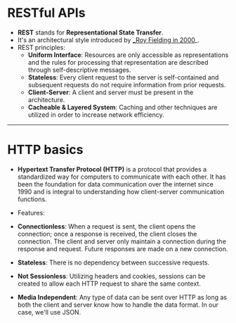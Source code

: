 # RESTful APIs
* **REST** stands for **Representational State Transfer**. 
* It's an architectural style introduced by [_Roy Fielding in 2000](https://www.ics.uci.edu/~fielding/pubs/dissertation/fielding_dissertation.pdf)_.
* REST principles: 
  * __Uniform Interface__: Resources are only accessible as representations and the rules for processing that representation are described through self-descriptive messages.
  * __Stateless__: Every client request to the server is self-contained and subsequent requests do not require information from prior requests.
  * __Client-Server__: A client and server must be present in the architecture.
  * __Cacheable & Layered System__: Caching and other techniques are utilized in order to increase network efficiency.

____________________________________________________________________________________________________________________________

# HTTP basics
* __Hypertext Transfer Protocol (HTTP)__ is a protocol that provides a standardized way for computers to communicate with each other. It has been the foundation for data communication over the internet since 1990 and is integral to understanding how client-server communication functions.

* Features:
 * __Connectionless__: When a request is sent, the client opens the connection; once a response is received, the client closes the connection. The client and server only maintain a connection during the response and request. Future responses are made on a new connection.
 * __Stateless__: There is no dependency between successive requests.
 * __Not Sessionless__: Utilizing headers and cookies, sessions can be created to allow each HTTP request to share the same context.
 * __Media Independent__: Any type of data can be sent over HTTP as long as both the client and server know how to handle the data format. In our case, we'll use JSON.
